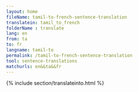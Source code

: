 ```yaml
---
layout: home
fileName: tamil-to-french-sentence-translation
translatein: tamil_to_french
folderName : translate
lang: en
from: ta
to: fr
langname: tamil-to
permalink: /tamil-to-french-sentence-translation
tool: sentence-translations
matchurls: en&&ta&&fr
---
```

{% include section/translateinto.html %}
